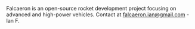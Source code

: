 Falcaeron is an open-source rocket development project focusing on advanced and high-power vehicles. 
Contact at falcaeron.ian@gmail.com
-Ian F. 



<!---
Falcaeron/Falcaeron is a ✨ special ✨ repository because its `README.md` (this file) appears on your GitHub profile.
You can click the Preview link to take a look at your changes.
--->

